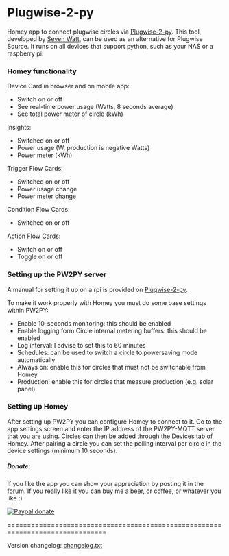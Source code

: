# Plugwise-2-py #

Homey app to connect plugwise circles via [Plugwise-2-py]. This tool, developed
by [Seven Watt], can be used as an alternative for Plugwise Source. It runs on
all devices that support python, such as your NAS or a raspberry pi.

### Homey functionality ###
Device Card in browser and on mobile app:
* Switch on or off
* See real-time power usage (Watts, 8 seconds average)
* See total power meter of circle (kWh)

Insights:
* Switched on or off
* Power usage (W, production is negative Watts)
* Power meter (kWh)

Trigger Flow Cards:
* Switched on or off
* Power usage change
* Power meter change

Condition Flow Cards:
* Switched on or off

Action Flow Cards:
* Switch on or off
* Toggle on or off


### Setting up the PW2PY server ###
A manual for setting it up on a rpi is provided on [Plugwise-2-py].

To make it work properly with Homey you must do some base settings within PW2PY:
* Enable 10-seconds monitoring: this should be enabled
* Enable logging form Circle internal metering buffers: this should be enabled
* Log interval: I advise to set this to 60 minutes
* Schedules: can be used to switch a circle to powersaving mode automatically
* Always on: enable this for circles that must not be switchable from Homey
* Production: enable this for circles that measure production (e.g. solar panel)

### Setting up Homey ###
After setting up PW2PY you can configure Homey to connect to it. Go to the app
settings screen and enter the IP address of the PW2PY-MQTT server that you are
using.
Circles can then be added through the Devices tab of Homey. After pairing a
circle you can set the polling interval per circle in the device settings
(minimum 10 seconds).

##### Donate: #####
If you like the app you can show your appreciation by posting it in the [forum].
If you really like it you can buy me a beer, or coffee, or whatever you like :)

[![Paypal donate][pp-donate-image]][pp-donate-link]

===============================================================================

Version changelog: [changelog.txt]

[plugwise-2-py]: https://github.com/SevenW/Plugwise-2-py
[Seven Watt]: https://github.com/SevenW
[forum]: https://forum.athom.com/discussion/1998
[pp-donate-link]: https://www.paypal.com/cgi-bin/webscr?cmd=_s-xclick&hosted_button_id=VLB7J3MQLVT2G
[pp-donate-image]: https://www.paypalobjects.com/en_US/i/btn/btn_donate_SM.gif
[changelog.txt]: https://github.com/gruijter/com.gruijter.plugwise2py/blob/master/changelog.txt

